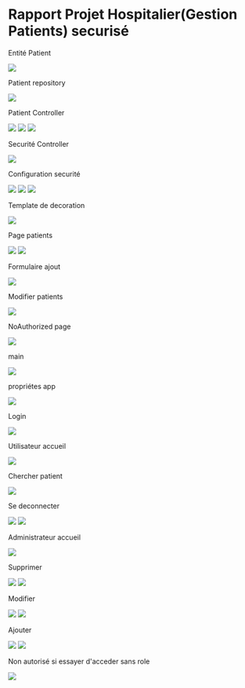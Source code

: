<h1>Rapport Projet Hospitalier(Gestion Patients) securisé</h1>


<p>Entité Patient</p>
<img src="images/EntityPatient.png">

<p>Patient repository</p>
<img src="images/PatientRepository.png" />

<p>Patient Controller</p>
<img src="images/PatientController1.png"/>
<img src="images/PatientController2.png" />
<img src="images/PatientController3.png" />

<p>Securité Controller</p>
<img src="images/SecurityController.png"/>

<p>Configuration securité</p>
<img src="images/SecurityConfig1.png" />
<img src="images/SecurityConfig2.png"/>
<img src="images/SecurityConfig3.png" />

<p>Template de decoration</p>
<img src="images/template.png"/>

<p>Page patients</p>
<img src="images/patients1.png" />
<img src="images/patients2.png" />

<p>Formulaire ajout</p>
<img src="images/formPatients.png" />

<p>Modifier patients</p>
<img src="images/editPatients.png">

<p>NoAuthorized page</p>
<img src="images/NoAuthorzied.png"/>

<p>main</p>
<img src="images/main.png"/>

<p>propriétes app</p>
<img src="images/appProperties.png">


<p>Login</p>
<img src="images/login.png">

<p>Utilisateur accueil</p>
<img src="images/Utilisateur.png" />

<p>Chercher patient</p>
<img src="images/Chercher.png" />

<p>Se deconnecter</p>
<img src="images/Logout1.png" />
<img src="images/Logout2.png">

<p>Administrateur accueil</p>
<img src="images/Utilisateur2.png"/>

<p>Supprimer</p>
<img src="images/AdminSupprimer1.png">
<img src="images/AdminSupp2.png">

<p>Modifier</p>
<img src="images/Modifier1.png">
<img src="images/Modifier2.png">

<p>Ajouter</p>
<img src="images/Ajouter1.png">
<img src="images/Ajouter2.png">

<p>Non autorisé si essayer d'acceder sans role</p>
<img src="images/NoAuthorized.png">
